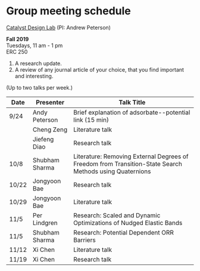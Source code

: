 # Group meeting schedule #
[Catalyst Design Lab](http://brown.edu/go/catalyst) (PI: Andrew Peterson)

**Fall 2019**  
Tuesdays, 11 am - 1 pm  
ERC 250


1. A research update.
2. A review of any journal article of your choice, that you find important and interesting.

(Up to two talks per week.)


|   Date     |   Presenter   |   Talk Title                                              |
| ---------- | ------------- | --------------------------------------------------------- |
| 9/24       |  Andy Peterson  | Brief explanation of adsorbate--potential link (15 min)  |
|            |  Cheng Zeng     |  Literature talk  |
|            |  Jiefeng Diao   | Research talk  |
|10/8        | Shubham Sharma  | Literature: Removing External Degrees of Freedom from Transition-State Search Methods using Quaternions |
|10/22       | Jongyoon Bae    | Research talk  |
|10/29       | Jongyoon Bae    | Literature talk  |
|11/5        | Per Lindgren    | Research: Scaled and Dynamic Optimizations of Nudged Elastic Bands |
|11/5        | Shubham Sharma  | Research: Potential Dependent ORR Barriers |
|11/12       | Xi Chen         | Literature talk  |
|11/19       | Xi Chen         | Research talk  |